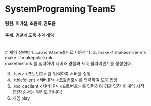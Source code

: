 # SystemPrograming Team5
#### 팀원: 이기섭, 조윤하, 권도윤
#### 주제: 경찰과 도둑 추격 게임

<br>
# 게임 실행법
1. LaunchGame폴더로 이동한다.
2. make -f makeserver.mk<br>make -f makepolice.mk<br>makethief.mk 를 입력하여 서버와 경찰과 도둑 클라이언트를 생성한다.

3. ./serv <포트번호> 를 입력하여 서버를 실행
4. ./thiefclient <서버 IP> <포트번호> 를 입력하여 도둑 입장
5. ./policeclient <서버 IP> <프트번호> 를 입력하여 경찰 입장 후 게임 시작 <br>(입장 순서는 달라도 됩니다)
6. 게임 play
